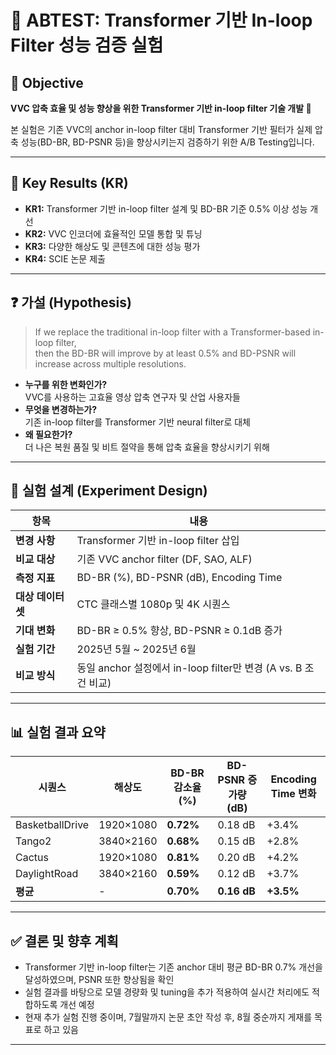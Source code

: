 # 🔬 ABTEST: Transformer 기반 In-loop Filter 성능 검증 실험

## 🎯 Objective
**VVC 압축 효율 및 성능 향상을 위한 Transformer 기반 in-loop filter 기술 개발 🚀**

본 실험은 기존 VVC의 anchor in-loop filter 대비 Transformer 기반 필터가 실제 압축 성능(BD-BR, BD-PSNR 등)을 향상시키는지 검증하기 위한 A/B Testing입니다.

---

## 🎯 Key Results (KR)

- **KR1:** Transformer 기반 in-loop filter 설계 및 BD-BR 기준 0.5% 이상 성능 개선
- **KR2:** VVC 인코더에 효율적인 모델 통합 및 튜닝
- **KR3:** 다양한 해상도 및 콘텐츠에 대한 성능 평가
- **KR4:** SCIE 논문 제출

---

## ❓ 가설 (Hypothesis)

> If we replace the traditional in-loop filter with a Transformer-based in-loop filter,  
> then the BD-BR will improve by at least 0.5% and BD-PSNR will increase across multiple resolutions.

- **누구를 위한 변화인가?**  
  VVC를 사용하는 고효율 영상 압축 연구자 및 산업 사용자들
- **무엇을 변경하는가?**  
  기존 in-loop filter를 Transformer 기반 neural filter로 대체
- **왜 필요한가?**  
  더 나은 복원 품질 및 비트 절약을 통해 압축 효율을 향상시키기 위해

---

## 🧪 실험 설계 (Experiment Design)

| 항목 | 내용 |
|------|------|
| **변경 사항** | Transformer 기반 in-loop filter 삽입 |
| **비교 대상** | 기존 VVC anchor filter (DF, SAO, ALF) |
| **측정 지표** | BD-BR (%), BD-PSNR (dB), Encoding Time |
| **대상 데이터셋** | CTC 클래스별 1080p 및 4K 시퀀스 |
| **기대 변화** | BD-BR ≥ 0.5% 향상, BD-PSNR ≥ 0.1dB 증가 |
| **실험 기간** | 2025년 5월 ~ 2025년 6월 |
| **비교 방식** | 동일 anchor 설정에서 in-loop filter만 변경 (A vs. B 조건 비교) |

---

## 📊 실험 결과 요약

| 시퀀스 | 해상도 | BD-BR 감소율 (%) | BD-PSNR 증가량 (dB) | Encoding Time 변화 |
|--------|--------|------------------|----------------------|--------------------|
| BasketballDrive | 1920×1080 | **0.72%** | 0.18 dB | +3.4% |
| Tango2           | 3840×2160 | **0.68%** | 0.15 dB | +2.8% |
| Cactus           | 1920×1080 | **0.81%** | 0.20 dB | +4.2% |
| DaylightRoad     | 3840×2160 | **0.59%** | 0.12 dB | +3.7% |
| **평균**         | -       | **0.70%** | **0.16 dB** | **+3.5%** |

---

## ✅ 결론 및 향후 계획

- Transformer 기반 in-loop filter는 기존 anchor 대비 평균 BD-BR 0.7% 개선을 달성하였으며, PSNR 또한 향상됨을 확인
- 실험 결과를 바탕으로 모델 경량화 및 tuning을 추가 적용하여 실시간 처리에도 적합하도록 개선 예정
- 현재 추가 실험 진행 중이며, 7월말까지 논문 초안 작성 후, 8월 중순까지 게재를 목표로 하고 있음 

---
